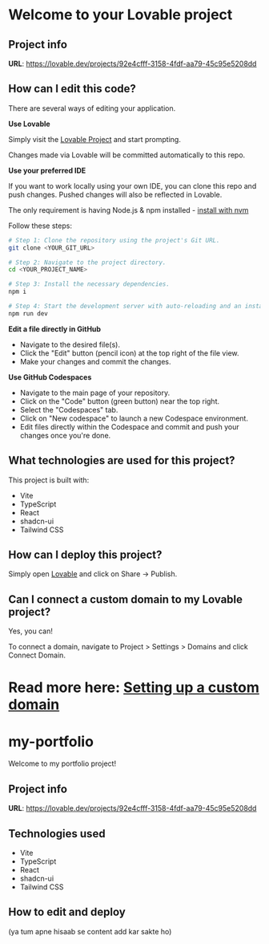 
# Welcome to your Lovable project

## Project info

**URL**: https://lovable.dev/projects/92e4cfff-3158-4fdf-aa79-45c95e5208dd

## How can I edit this code?

There are several ways of editing your application.

**Use Lovable**

Simply visit the [Lovable Project](https://lovable.dev/projects/92e4cfff-3158-4fdf-aa79-45c95e5208dd) and start prompting.

Changes made via Lovable will be committed automatically to this repo.

**Use your preferred IDE**

If you want to work locally using your own IDE, you can clone this repo and push changes. Pushed changes will also be reflected in Lovable.

The only requirement is having Node.js & npm installed - [install with nvm](https://github.com/nvm-sh/nvm#installing-and-updating)

Follow these steps:

```sh
# Step 1: Clone the repository using the project's Git URL.
git clone <YOUR_GIT_URL>

# Step 2: Navigate to the project directory.
cd <YOUR_PROJECT_NAME>

# Step 3: Install the necessary dependencies.
npm i

# Step 4: Start the development server with auto-reloading and an instant preview.
npm run dev
```

**Edit a file directly in GitHub**

- Navigate to the desired file(s).
- Click the "Edit" button (pencil icon) at the top right of the file view.
- Make your changes and commit the changes.

**Use GitHub Codespaces**

- Navigate to the main page of your repository.
- Click on the "Code" button (green button) near the top right.
- Select the "Codespaces" tab.
- Click on "New codespace" to launch a new Codespace environment.
- Edit files directly within the Codespace and commit and push your changes once you're done.

## What technologies are used for this project?

This project is built with:

- Vite
- TypeScript
- React
- shadcn-ui
- Tailwind CSS

## How can I deploy this project?

Simply open [Lovable](https://lovable.dev/projects/92e4cfff-3158-4fdf-aa79-45c95e5208dd) and click on Share -> Publish.

## Can I connect a custom domain to my Lovable project?

Yes, you can!

To connect a domain, navigate to Project > Settings > Domains and click Connect Domain.

Read more here: [Setting up a custom domain](https://docs.lovable.dev/tips-tricks/custom-domain#step-by-step-guide)
=======
# my-portfolio

Welcome to my portfolio project!

## Project info

**URL**: https://lovable.dev/projects/92e4cfff-3158-4fdf-aa79-45c95e5208dd

## Technologies used

- Vite
- TypeScript
- React
- shadcn-ui
- Tailwind CSS

## How to edit and deploy

(ya tum apne hisaab se content add kar sakte ho)
